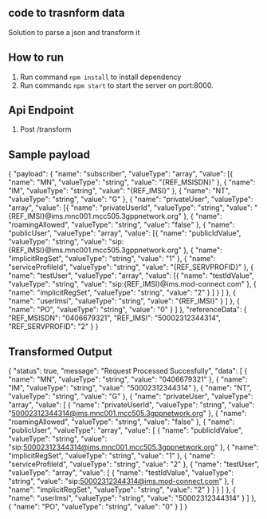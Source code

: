 ## code to trasnform data
Solution to parse a json and transform it


## How to run 
1) Run command `npm install` to install dependency
2) Run commandc `npm start` to start the server on port:8000.

## Api Endpoint
1) Post /transform 

## Sample payload 

{ "payload": { "name": "subscriber", "valueType": "array", "value": [{ "name": "MN", "valueType": "string", "value": "{REF_MSISDN}" }, { "name": "IM", "valueType": "string", "value": "{REF_IMSI}" }, { "name": "NT", "valueType": "string", "value": "G" }, { "name": "privateUser", "valueType": "array", "value": [{ "name": "privateUserId", "valueType": "string", "value": "{REF_IMSI}@ims.mnc001.mcc505.3gppnetwork.org" }, { "name": "roamingAllowed", "valueType": "string", "value": "false" }, { "name": "publicUser", "valueType": "array", "value": [{ "name": "publicIdValue", "valueType": "string", "value": "sip:{REF_IMSI}@ims.mnc001.mcc505.3gppnetwork.org" }, { "name": "implicitRegSet", "valueType": "string", "value": "1" }, { "name": "serviceProfileId", "valueType": "string", "value": "{REF_SERVPROFID}" }, { "name": "testUser", "valueType": "array", "value": [{ "name": "testIdValue", "valueType": "string", "value": "sip:{REF_IMSI}@ims.mod-connect.com" }, { "name": "implicitRegSet", "valueType": "string", "value": "2" } ] } ] }, { "name": "userImsi", "valueType": "string", "value": "{REF_IMSI}" } ] }, { "name": "PO", "valueType": "string", "value": "0" } ] }, "referenceData": { "REF_MSISDN": "0406679321", "REF_IMSI": "50002312344314", "REF_SERVPROFID": "2" } }

## Transformed Output

{ "status": true, "message": "Request Processed Succesfully", "data": [ { "name": "MN", "valueType": "string", "value": "0406679321" }, { "name": "IM", "valueType": "string", "value": "50002312344314" }, { "name": "NT", "valueType": "string", "value": "G" }, { "name": "privateUser", "valueType": "array", "value": [ { "name": "privateUserId", "valueType": "string", "value": "50002312344314@ims.mnc001.mcc505.3gppnetwork.org" }, { "name": "roamingAllowed", "valueType": "string", "value": "false" }, { "name": "publicUser", "valueType": "array", "value": [ { "name": "publicIdValue", "valueType": "string", "value": "sip:50002312344314@ims.mnc001.mcc505.3gppnetwork.org" }, { "name": "implicitRegSet", "valueType": "string", "value": "1" }, { "name": "serviceProfileId", "valueType": "string", "value": "2" }, { "name": "testUser", "valueType": "array", "value": [ { "name": "testIdValue", "valueType": "string", "value": "sip:50002312344314@ims.mod-connect.com" }, { "name": "implicitRegSet", "valueType": "string", "value": "2" } ] } ] }, { "name": "userImsi", "valueType": "string", "value": "50002312344314" } ] }, { "name": "PO", "valueType": "string", "value": "0" } ] }
